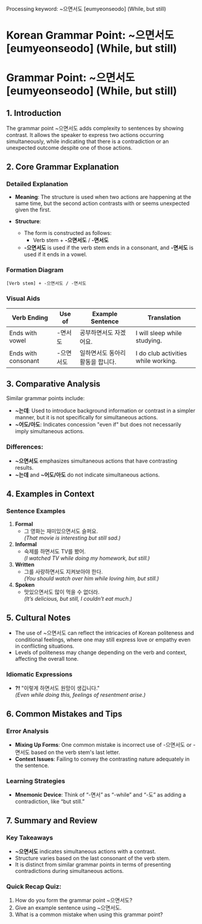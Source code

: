 Processing keyword: ~으면서도 [eumyeonseodo] (While, but still)
# Korean Grammar Point: ~으면서도 [eumyeonseodo] (While, but still)
# Grammar Point: ~으면서도 [eumyeonseodo] (While, but still)
## 1. Introduction
The grammar point ~으면서도 adds complexity to sentences by showing contrast. It allows the speaker to express two actions occurring simultaneously, while indicating that there is a contradiction or an unexpected outcome despite one of those actions.
## 2. Core Grammar Explanation
### Detailed Explanation
- **Meaning**: The structure is used when two actions are happening at the same time, but the second action contrasts with or seems unexpected given the first.
  
- **Structure**: 
  - The form is constructed as follows:
    - Verb stem + **-으면서도** / **-면서도**
  - **-으면서도** is used if the verb stem ends in a consonant, and **-면서도** is used if it ends in a vowel.
### Formation Diagram
```
[Verb stem] + -으면서도 / -면서도
```
### Visual Aids
| Verb Ending     | Use of           | Example Sentence                                     | Translation                           |
|------------------|------------------|-----------------------------------------------------|--------------------------------------|
| Ends with vowel  | -면서도          | 공부하면서도 자겠어요.                               | I will sleep while studying.          |
| Ends with consonant | -으면서도     | 일하면서도 동아리 활동을 합니다.                     | I do club activities while working.  |
## 3. Comparative Analysis
Similar grammar points include:
- **~는데**: Used to introduce background information or contrast in a simpler manner, but it is not specifically for simultaneous actions.
- **~어도/아도**: Indicates concession "even if" but does not necessarily imply simultaneous actions.
### Differences:
- **~으면서도** emphasizes simultaneous actions that have contrasting results.
- **~는데** and **~어도/아도** do not indicate simultaneous actions.
## 4. Examples in Context
### Sentence Examples
1. **Formal**
   - 그 영화는 재미있으면서도 슬퍼요.  
     *(That movie is interesting but still sad.)*
2. **Informal**
   - 숙제를 하면서도 TV를 봤어.  
     *(I watched TV while doing my homework, but still.)*
3. **Written**
   - 그를 사랑하면서도 지켜보아야 한다.  
     *(You should watch over him while loving him, but still.)*
4. **Spoken**
   - 맛있으면서도 많이 먹을 수 없더라.  
     *(It’s delicious, but still, I couldn’t eat much.)*
## 5. Cultural Notes
- The use of ~으면서도 can reflect the intricacies of Korean politeness and conditional feelings, where one may still express love or empathy even in conflicting situations.
- Levels of politeness may change depending on the verb and context, affecting the overall tone.
### Idiomatic Expressions
- **?!** "이렇게 하면서도 원망이 생깁니다."  
  *(Even while doing this, feelings of resentment arise.)*
## 6. Common Mistakes and Tips
### Error Analysis
- **Mixing Up Forms**: One common mistake is incorrect use of -으면서도 or -면서도 based on the verb stem's last letter.
- **Context Issues**: Failing to convey the contrasting nature adequately in the sentence.
### Learning Strategies
- **Mnemonic Device**: Think of “-면서” as “-while” and “-도” as adding a contradiction, like “but still.”
## 7. Summary and Review
### Key Takeaways
- **~으면서도** indicates simultaneous actions with a contrast.
- Structure varies based on the last consonant of the verb stem.
- It is distinct from similar grammar points in terms of presenting contradictions during simultaneous actions.
### Quick Recap Quiz:
1. How do you form the grammar point ~으면서도?
2. Give an example sentence using ~으면서도.
3. What is a common mistake when using this grammar point?
